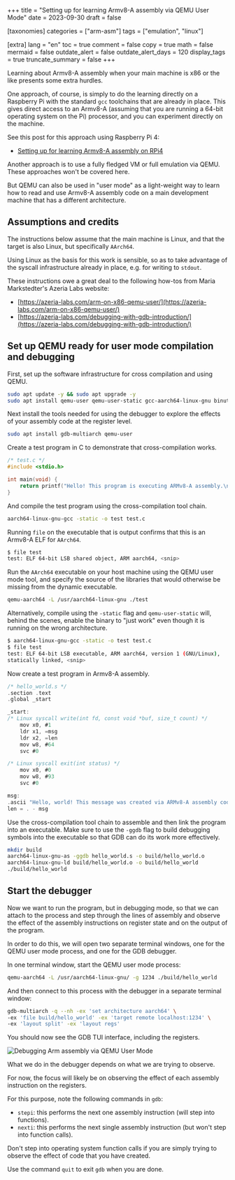 +++
title = "Setting up for learning Armv8-A assembly via QEMU User Mode"
date = 2023-09-30
draft = false

[taxonomies]
categories = ["arm-asm"]
tags = ["emulation", "linux"]

[extra]
lang = "en"
toc = true
comment = false
copy = true
math = false
mermaid = false
outdate_alert = false
outdate_alert_days = 120
display_tags = true
truncate_summary = false
+++

Learning about Armv8-A assembly when your main machine is x86 or the like
presents some extra hurdles.

One approach, of course, is simply to do the learning directly on a Raspberry Pi
with the standard `gcc` toolchains that are already in place. This gives direct
access to an Armv8-A (assuming that you are running a 64-bit operating system
on the Pi) processor, and you can experiment directly on the machine.

See this post for this approach using Raspberry Pi 4:

- [Setting up for learning Armv8-A assembly on RPi4](/posts/set-up-for-armv8-asm/)

Another approach is to use a fully fledged VM or full emulation via QEMU. These
approaches won't be covered here.

But QEMU can also be used in "user mode" as a light-weight way to learn how to
read and use Armv8-A assembly code on a main development machine that has a
different architecture.

## Assumptions and credits

The instructions below assume that the main machine is Linux, and that the
target is also Linux, but specifically `AArch64`.

Using Linux as the basis for this work is sensible, so as to take advantage of
the syscall infrastructure already in place, e.g. for writing to `stdout`.

These instructions owe a great deal to the following how-tos from Maria
Markstedter's Azeria Labs website:

- [https://azeria-labs.com/arm-on-x86-qemu-user/](https://azeria-labs.com/arm-on-x86-qemu-user/)
- [https://azeria-labs.com/debugging-with-gdb-introduction/](https://azeria-labs.com/debugging-with-gdb-introduction/)

## Set up QEMU ready for user mode compilation and debugging

First, set up the software infrastructure for cross compilation and using QEMU. 

```sh
sudo apt update -y && sudo apt upgrade -y
sudo apt install qemu-user qemu-user-static gcc-aarch64-linux-gnu binutils-aarch64-linux-gnu binutils-aarch64-linux-gnu-dbg build-essential
```
Next install the tools needed for using the debugger to explore the effects of
your assembly code at the register level.

```sh
sudo apt install gdb-multiarch qemu-user
```
Create a test program in C to demonstrate that cross-compilation works.

```c
/* test.c */
#include <stdio.h>

int main(void) { 
    return printf("Hello! This program is executing ARMv8-A assembly.\n"); 
}
```
And compile the test program using the cross-compilation tool chain.

```sh
aarch64-linux-gnu-gcc -static -o test test.c
```
Running `file` on the executable that is output confirms that this is an Armv8-A
ELF for `AArch64`.

```sh
$ file test
test: ELF 64-bit LSB shared object, ARM aarch64, <snip>
```
Run the `AArch64` executable on your host machine using the QEMU user mode tool,
and specify the source of the libraries that would otherwise be missing from
the dynamic executable.

```sh
qemu-aarch64 -L /usr/aarch64-linux-gnu ./test
```

Alternatively, compile using the `-static` flag and `qemu-user-static` will,
behind the scenes, enable the binary to "just work" even though it is running on
the wrong architecture.

```sh
$ aarch64-linux-gnu-gcc -static -o test test.c
$ file test
test: ELF 64-bit LSB executable, ARM aarch64, version 1 (GNU/Linux), 
statically linked, <snip>
```

Now create a test program in Armv8-A assembly.

```c
/* hello_world.s */
.section .text
.global _start

_start:
/* Linux syscall write(int fd, const void *buf, size_t count) */
    mov x0, #1     
    ldr x1, =msg 
    ldr x2, =len 
    mov w8, #64 
    svc #0

/* Linux syscall exit(int status) */
    mov x0, #0 
    mov w8, #93 
    svc #0

msg:
.ascii "Hello, world! This message was created via ARMv8-A assembly code.\n"
len = . - msg
```
Use the cross-compilation tool chain to assemble and then link the program into
an executable. Make sure to use the `-ggdb` flag to build debugging symbols into
the executable so that GDB can do its work more effectively.

```sh
mkdir build
aarch64-linux-gnu-as -ggdb hello_world.s -o build/hello_world.o
aarch64-linux-gnu-ld build/hello_world.o -o build/hello_world
./build/hello_world
```

## Start the debugger

Now we want to run the program, but in debugging mode, so that we can attach to
the process and step through the lines of assembly and observe the effect of the
assembly instructions on register state and on the output of the program.

In order to do this, we will open two separate terminal windows, one for the 
QEMU user mode process, and one for the GDB debugger.

In one terminal window, start the QEMU user mode process:

```sh
qemu-aarch64 -L /usr/aarch64-linux-gnu/ -g 1234 ./build/hello_world
```

And then connect to this process with the debugger in a separate terminal
window:

```sh
gdb-multiarch -q --nh -ex 'set architecture aarch64' \
-ex 'file build/hello_world' -ex 'target remote localhost:1234' \
-ex 'layout split' -ex 'layout regs'
```

You should now see the GDB TUI interface, including the registers.

![Debugging Arm assembly via QEMU User Mode](/img/debug-arm-via-qemu-user.png)

What we do in the debugger depends on what we are trying to observe.

For now, the focus will likely be on observing the effect of each assembly
instruction on the registers.

For this purpose, note the following commands in `gdb`:

- `stepi`: this performs the next one assembly instruction (will step into
  functions).
- `nexti`: this performs the next single assembly instruction (but won't step
  into function calls).

Don't step into operating system function calls if you are simply trying to
observe the effect of code that you have created.

Use the command `quit` to exit `gdb` when you are done.
